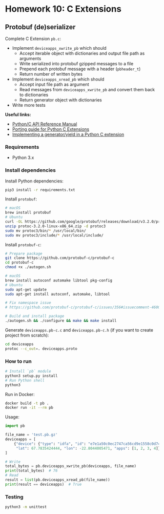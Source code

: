 # Homework 10: C Extensions

## Protobuf (de)serializer

Complete C Extension `pb.c`:

- Implement `deviceapps_xwrite_pb` which should
    - Accept iterable object with dictionaries and output file path as arguments
    - Write serialized into protobuf gzipped messages to a file
    - Prepend each protobuf message with a header (`pbheader_t`)
    - Return number of written bytes
- Implement `deviceapps_xread_pb` which should
    - Accept input file path as argument
    - Read messages from `deviceapps_xwrite_pb` and convert them back to dictionaries
    - Return generator object with dictionaries
- Write more tests

**Useful links:**

- [Python/C API Reference Manual](https://docs.python.org/3.7/c-api/index.html)
- [Porting guide for Python C Extensions](https://py3c.readthedocs.io/en/latest/reference.html)
- [Implementing a generator/yield in a Python C extension](https://eli.thegreenplace.net/2012/04/05/implementing-a-generatoryield-in-a-python-c-extension)



### Requirements

- Python 3.x



### Install dependencies

Install Python dependencies:

```bash
pip3 install -r requirements.txt
```

Install `protobuf`:

```bash
# macOS
brew install protobuf
# Ubuntu
curl -OL https://github.com/google/protobuf/releases/download/v3.2.0/protoc-3.2.0-linux-x86_64.zip
unzip protoc-3.2.0-linux-x86_64.zip -d protoc3
sudo mv protoc3/bin/* /usr/local/bin/
sudo mv protoc3/include/* /usr/local/include/
```

Install `protobuf-c`:

```bash
# Prepare package
git clone https://github.com/protobuf-c/protobuf-c
cd protobuf-c
chmod +x ./autogen.sh

# macOS
brew install autoconf automake libtool pkg-config
# Ubuntu
sudo apt-get update
sudo apt-get install autoconf, automake, libtool

# Fix namespace issue
# https://github.com/protobuf-c/protobuf-c/issues/356#issuecomment-460079949

# Build and install package
./autogen.sh && ./configure && make && make install
```

Generate `deviceapps.pb-c.c` and `deviceapps.pb-c.h` (if you want to create project from scratch):

```bash
cd deviceapps
protoc --c_out=. deviceapps.proto
```



### How to run

```bash
# Install `pb` module
python3 setup.py install
# Run Python shell
python3
```

Run in Docker:

```bash
docker build -t pb .
docker run -it --rm pb
```

Usage:

```python
import pb

file_name = 'test.pb.gz'
deviceapps = [
    {"device": {"type": "idfa", "id": "e7e1a50c0ec2747ca56cd9e1558c0d7c"},
     "lat": 67.7835424444, "lon": -22.8044005471, "apps": [1, 2, 3, 4]},
]

# Write
total_bytes = pb.deviceapps_xwrite_pb(deviceapps, file_name)
print(total_bytes)  # 76
# Read
result = list(pb.deviceapps_xread_pb(file_name))
print(result == deviceapps)  # True
```



### Testing

```bash
python3 -m unittest
```